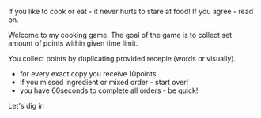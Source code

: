 If you like to cook or eat - it never hurts to stare at food! If you agree - read on.

Welcome to my cooking game.
The goal of the game is to collect set amount of points within given time limit.

You collect points by duplicating provided recepie (words or visually).

- for every exact copy you receive 10points
- if you missed ingredient or mixed order - start over!
- you have 60seconds to complete all orders - be quick!

Let's dig in
